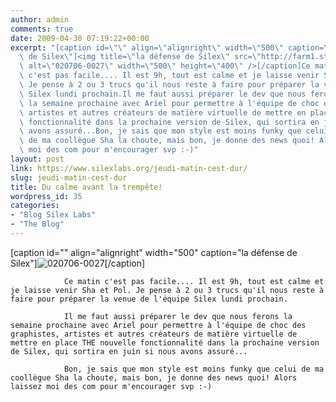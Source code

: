 ```yaml
---
author: admin
comments: true
date: 2009-04-30 07:19:22+00:00
excerpt: "[caption id=\"\" align=\"alignright\" width=\"500\" caption=\"la défense\
  \ de Silex\"]<img title=\"la défense de Silex\" src=\"http://farm1.static.flickr.com/162/436584846_e61832d2c4.jpg\"\
  \ alt=\"020706-0027\" width=\"500\" height=\"400\" />[/caption]Ce matin\
  \ c'est pas facile.... Il est 9h, tout est calme et je laisse venir Sha et Pol.\
  \ Je pense à 2 ou 3 trucs qu'il nous reste à faire pour préparer la venue de l'équipe\
  \ Silex lundi prochain.Il me faut aussi préparer le dev que nous ferons\
  \ la semaine prochaine avec Ariel pour permettre à l'équipe de choc des graphistes,\
  \ artistes et autres créateurs de matière virtuelle de mettre en place THE nouvelle\
  \ fonctionnalité dans la prochaine version de Silex, qui sortira en juin si nous\
  \ avons assuré...Bon, je sais que mon style est moins funky que celui\
  \ de ma coollègue Sha la choute, mais bon, je donne des news quoi! Alors laissez\
  \ moi des com pour m'encourager svp :-)"
layout: post
link: https://www.silexlabs.org/jeudi-matin-cest-dur/
slug: jeudi-matin-cest-dur
title: Du calme avant la trempête!
wordpress_id: 35
categories:
- "Blog Silex Labs"
- "The Blog"
---
```


[caption id="" align="alignright" width="500" caption="la défense de Silex"]![020706-0027](http://farm1.static.flickr.com/162/436584846_e61832d2c4.jpg)[/caption]

				Ce matin c'est pas facile.... Il est 9h, tout est calme et je laisse venir Sha et Pol. Je pense à 2 ou 3 trucs qu'il nous reste à faire pour préparer la venue de l'équipe Silex lundi prochain.

				Il me faut aussi préparer le dev que nous ferons la semaine prochaine avec Ariel pour permettre à l'équipe de choc des graphistes, artistes et autres créateurs de matière virtuelle de mettre en place THE nouvelle fonctionnalité dans la prochaine version de Silex, qui sortira en juin si nous avons assuré...

				Bon, je sais que mon style est moins funky que celui de ma coollègue Sha la choute, mais bon, je donne des news quoi! Alors laissez moi des com pour m'encourager svp :-)
